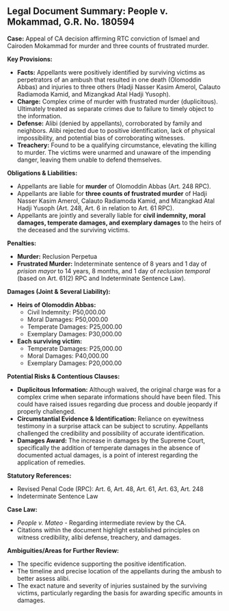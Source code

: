 ## Legal Document Summary: People v. Mokammad, G.R. No. 180594

**Case:** Appeal of CA decision affirming RTC conviction of Ismael and Cairoden Mokammad for murder and three counts of frustrated murder.

**Key Provisions:**

*   **Facts:** Appellants were positively identified by surviving victims as perpetrators of an ambush that resulted in one death (Olomoddin Abbas) and injuries to three others (Hadji Nasser Kasim Amerol, Calauto Radiamoda Kamid, and Mizangkad Atal Hadji Yusoph).
*   **Charge:** Complex crime of murder with frustrated murder (duplicitous). Ultimately treated as separate crimes due to failure to timely object to the information.
*   **Defense:** Alibi (denied by appellants), corroborated by family and neighbors. Alibi rejected due to positive identification, lack of physical impossibility, and potential bias of corroborating witnesses.
*   **Treachery:** Found to be a qualifying circumstance, elevating the killing to murder. The victims were unarmed and unaware of the impending danger, leaving them unable to defend themselves.

**Obligations & Liabilities:**

*   Appellants are liable for **murder** of Olomoddin Abbas (Art. 248 RPC).
*   Appellants are liable for **three counts of frustrated murder** of Hadji Nasser Kasim Amerol, Calauto Radiamoda Kamid, and Mizangkad Atal Hadji Yusoph (Art. 248, Art. 6 in relation to Art. 61 RPC).
*   Appellants are jointly and severally liable for **civil indemnity, moral damages, temperate damages, and exemplary damages** to the heirs of the deceased and the surviving victims.

**Penalties:**

*   **Murder:** Reclusion Perpetua
*   **Frustrated Murder:** Indeterminate sentence of 8 years and 1 day of *prision mayor* to 14 years, 8 months, and 1 day of *reclusion temporal* (based on Art. 61(2) RPC and Indeterminate Sentence Law).

**Damages (Joint & Several Liability):**

*   **Heirs of Olomoddin Abbas:**
    *   Civil Indemnity: P50,000.00
    *   Moral Damages: P50,000.00
    *   Temperate Damages: P25,000.00
    *   Exemplary Damages: P30,000.00
*   **Each surviving victim:**
    *   Temperate Damages: P25,000.00
    *   Moral Damages: P40,000.00
    *   Exemplary Damages: P20,000.00

**Potential Risks & Contentious Clauses:**

*   **Duplicitous Information:** Although waived, the original charge was for a complex crime when separate informations should have been filed.  This could have raised issues regarding due process and double jeopardy if properly challenged.
*   **Circumstantial Evidence & Identification:** Reliance on eyewitness testimony in a surprise attack can be subject to scrutiny. Appellants challenged the credibility and possibility of accurate identification.
*   **Damages Award:** The increase in damages by the Supreme Court, specifically the addition of temperate damages in the absence of documented actual damages, is a point of interest regarding the application of remedies.

**Statutory References:**

*   Revised Penal Code (RPC): Art. 6, Art. 48, Art. 61, Art. 63, Art. 248
*   Indeterminate Sentence Law

**Case Law:**

*   *People v. Mateo* - Regarding intermediate review by the CA.
*   Citations within the document highlight established principles on witness credibility, alibi defense, treachery, and damages.

**Ambiguities/Areas for Further Review:**

*   The specific evidence supporting the positive identification.
*   The timeline and precise location of the appellants during the ambush to better assess alibi.
*   The exact nature and severity of injuries sustained by the surviving victims, particularly regarding the basis for awarding specific amounts in damages.